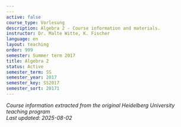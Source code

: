 ```yaml
---
---
active: false
course_type: Vorlesung
description: Algebra 2 - Course information and materials.
instructor: Dr. Malte Witte, K. Fischer
language: en
layout: teaching
order: 999
semester: Summer term 2017
title: Algebra 2
status: Active
semester_term: SS
semester_year: 2017
semester_key: SS2017
semester_sort: 20171
---
```



*Course information extracted from the original Heidelberg University teaching program*  
*Last updated: 2025-08-02*